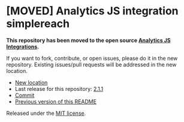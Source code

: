 
# [MOVED] Analytics JS integration simplereach

**This repository has been moved to the open source [Analytics JS Integrations](https://github.com/segmentio/analytics.js-integrations).**

If you want to fork, contribute, or open issues, please do it in the new repository. Existing issues/pull requests will be addressed in the new location.

* [New location](https://github.com/segmentio/analytics.js-integrations/tree/master/integrations/simplereach)
* Last release for this repository: [2.1.1](https://github.com/segment-integrations/analytics.js-integration-simplereach/releases/tag/2.1.1)
* [Commit](https://github.com/segmentio/analytics.js-integrations/commit/7b9a3291f56f776d4d7cab8a1ca7074c230a4cb1)
* [Previous version of this README](README-OLD.md)

Released under the [MIT license](LICENSE).

